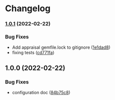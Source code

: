 # Changelog

### [1.0.1](https://github.com/armiiller/pager_tree-integrations/compare/v1.0.0...v1.0.1) (2022-02-22)


### Bug Fixes

* Add appraisal gemfile.lock to gitignore ([1e1dad8](https://github.com/armiiller/pager_tree-integrations/commit/1e1dad851eb705d7fcac9f398dd7d89ea7b84231))
* fixing tests ([cd771fa](https://github.com/armiiller/pager_tree-integrations/commit/cd771fa3bf41a0e19429641da87fcb75ac4433d2))

## 1.0.0 (2022-02-22)


### Bug Fixes

* configuration doc ([84b75c8](https://github.com/armiiller/pager_tree-integrations/commit/84b75c8d6afe2b5bec38dbf38d5c3866745f939d))
